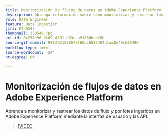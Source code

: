```yaml
---
title: Monitorización de flujos de datos en Adobe Experience Platform
description: Obtenga información sobre cómo monitorizar y rastrear los datos de flujo y por lotes introducidos en Adobe Experience Platform mediante la interfaz de usuario y las API
role: Data Engineer
feature: Data Ingestion
jira: KT-6547
thumbnail: 330549.jpg
exl-id: 8c257e96-2c89-4191-a33c-a91860bcef0b
source-git-commit: 90f7621536573f60ac6585404b1ac0e49cb08496
workflow-type: tm+mt
source-wordcount: '54'
ht-degree: 0%

---
```


# Monitorización de flujos de datos en Adobe Experience Platform

Aprenda a monitorizar y rastrear los datos de flujo y por lotes ingeridos en Adobe Experience Platform mediante la interfaz de usuario y las API.

>[!VIDEO](https://video.tv.adobe.com/v/3409475?quality=12&learn=on)
